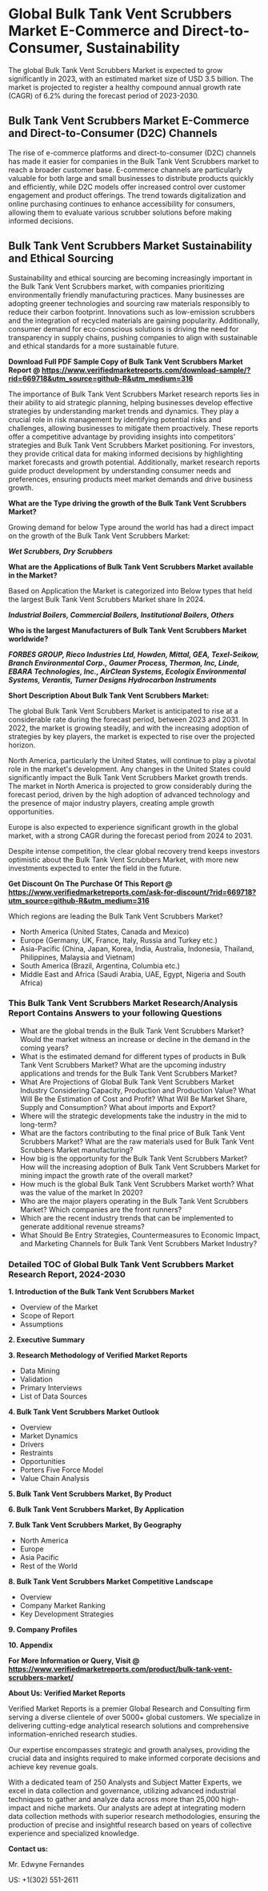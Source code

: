 <h1>Global Bulk Tank Vent Scrubbers Market E-Commerce and Direct-to-Consumer, Sustainability</h1><p class=""><p>The global Bulk Tank Vent Scrubbers Market is expected to grow significantly in 2023, with an estimated market size of USD 3.5 billion. The market is projected to register a healthy compound annual growth rate (CAGR) of 6.2% during the forecast period of 2023-2030.</p><h2>Bulk Tank Vent Scrubbers Market E-Commerce and Direct-to-Consumer (D2C) Channels</h2><p>The rise of e-commerce platforms and direct-to-consumer (D2C) channels has made it easier for companies in the Bulk Tank Vent Scrubbers market to reach a broader customer base. E-commerce channels are particularly valuable for both large and small businesses to distribute products quickly and efficiently, while D2C models offer increased control over customer engagement and product offerings. The trend towards digitalization and online purchasing continues to enhance accessibility for consumers, allowing them to evaluate various scrubber solutions before making informed decisions.</p><h2>Bulk Tank Vent Scrubbers Market Sustainability and Ethical Sourcing</h2><p>Sustainability and ethical sourcing are becoming increasingly important in the Bulk Tank Vent Scrubbers market, with companies prioritizing environmentally friendly manufacturing practices. Many businesses are adopting greener technologies and sourcing raw materials responsibly to reduce their carbon footprint. Innovations such as low-emission scrubbers and the integration of recycled materials are gaining popularity. Additionally, consumer demand for eco-conscious solutions is driving the need for transparency in supply chains, pushing companies to align with sustainable and ethical standards for a more sustainable future.</p></p><p class=""><strong>Download Full PDF Sample Copy of Bulk Tank Vent Scrubbers Market Report @ <a href="https://www.verifiedmarketreports.com/download-sample/?rid=669718&utm_source=github-R&utm_medium=316" target="_blank">https://www.verifiedmarketreports.com/download-sample/?rid=669718&utm_source=github-R&utm_medium=316</a></strong></p><p>The importance of&nbsp;Bulk Tank Vent Scrubbers Market research reports lies in their ability to aid strategic planning, helping businesses develop effective strategies by understanding market trends and dynamics. They play a crucial role in risk management by identifying potential risks and challenges, allowing businesses to mitigate them proactively. These reports offer a competitive advantage by providing insights into competitors' strategies and Bulk Tank Vent Scrubbers Market positioning. For investors, they provide critical data for making informed decisions by highlighting market forecasts and growth potential. Additionally, market research reports guide product development by understanding consumer needs and preferences, ensuring products meet market demands and drive business growth.</p><p><strong>What are the&nbsp;Type driving the growth of the Bulk Tank Vent Scrubbers Market?</strong></p><p id="" class="">Growing demand for below Type around the world has had a direct impact on the growth of the Bulk Tank Vent Scrubbers Market:</p><p class=""><em><strong>Wet Scrubbers, Dry Scrubbers</strong></em></p><p class=""><strong>What are the&nbsp;Applications&nbsp;of Bulk Tank Vent Scrubbers Market available in the Market?</strong></p><p id="" class="">Based on Application the Market is categorized into Below types that held the largest Bulk Tank Vent Scrubbers Market share In 2024.</p><p class=""><em><strong>Industrial Boilers, Commercial Boilers, Institutional Boilers, Others</strong></em></p><p class=""><strong>Who is the largest Manufacturers of Bulk Tank Vent Scrubbers Market worldwide?</strong></p><p><em><strong>FORBES GROUP, Rieco Industries Ltd, Howden, Mittal, GEA, Texel-Seikow, Branch Environmental Corp., Gaumer Process, Thermon, Inc, Linde, EBARA Technologies, Inc., AirClean Systems, Ecologix Environmental Systems, Verantis, Turner Designs Hydrocarbon Instruments</strong></em></p><p id="" class=""><strong>Short Description About Bulk Tank Vent Scrubbers Market:</strong></p><p>The global Bulk Tank Vent Scrubbers Market is anticipated to rise at a considerable rate during the forecast period, between 2023 and 2031. In 2022, the market is growing steadily, and with the increasing adoption of strategies by key players, the market is expected to rise over the projected horizon.</p><p>North America, particularly the United States, will continue to play a pivotal role in the market's development. Any changes in the United States could significantly impact the Bulk Tank Vent Scrubbers Market growth trends. The market in North America is projected to grow considerably during the forecast period, driven by the high adoption of advanced technology and the presence of major industry players, creating ample growth opportunities.</p><p>Europe is also expected to experience significant growth in the global market, with a strong CAGR during the forecast period from 2024 to 2031.</p><p>Despite intense competition, the clear global recovery trend keeps investors optimistic about the Bulk Tank Vent Scrubbers Market, with more new investments expected to enter the field in the future.</p><p id="" class=""><strong>Get Discount On The Purchase Of This Report @ <a href="https://www.verifiedmarketreports.com/ask-for-discount/?rid=669718?utm_source=github-R&utm_medium=316" target="_blank">https://www.verifiedmarketreports.com/ask-for-discount/?rid=669718?utm_source=github-R&utm_medium=316</a></strong></p><p class="">Which regions are leading the Bulk Tank Vent Scrubbers Market?</p><ul><li>North America (United States, Canada and Mexico)</li><li>Europe (Germany, UK, France, Italy, Russia and Turkey etc.)</li><li>Asia-Pacific (China, Japan, Korea, India, Australia, Indonesia, Thailand, Philippines, Malaysia and Vietnam)</li><li>South America (Brazil, Argentina, Columbia etc.)</li><li>Middle East and Africa (Saudi Arabia, UAE, Egypt, Nigeria and South Africa)</li></ul><h3 id="" class="">This Bulk Tank Vent Scrubbers Market Research/Analysis Report Contains Answers to your following Questions</h3><ul><li>What are the global trends in the Bulk Tank Vent Scrubbers Market? Would the market witness an increase or decline in the demand in the coming years?</li><li>What is the estimated demand for different types of products in Bulk Tank Vent Scrubbers Market? What are the upcoming industry applications and trends for the Bulk Tank Vent Scrubbers Market?</li><li>What Are Projections of Global Bulk Tank Vent Scrubbers Market Industry Considering Capacity, Production and Production Value? What Will Be the Estimation of Cost and Profit? What Will Be Market Share, Supply and Consumption? What about imports and Export?</li><li>Where will the strategic developments take the industry in the mid to long-term?</li><li>What are the factors contributing to the final price of Bulk Tank Vent Scrubbers Market? What are the raw materials used for Bulk Tank Vent Scrubbers Market manufacturing?</li><li>How big is the opportunity for the Bulk Tank Vent Scrubbers Market? How will the increasing adoption of Bulk Tank Vent Scrubbers Market for mining impact the growth rate of the overall market?</li><li>How much is the global Bulk Tank Vent Scrubbers Market worth? What was the value of the market In 2020?</li><li>Who are the major players operating in the Bulk Tank Vent Scrubbers Market? Which companies are the front runners?</li><li>Which are the recent industry trends that can be implemented to generate additional revenue streams?</li><li>What Should Be Entry Strategies, Countermeasures to Economic Impact, and Marketing Channels for Bulk Tank Vent Scrubbers Market Industry?</li></ul><h3 id="" class="">Detailed TOC of Global Bulk Tank Vent Scrubbers Market Research Report, 2024-2030</h3><p id="" class=""><strong>1. Introduction of the Bulk Tank Vent Scrubbers Market</strong></p><ul><li>Overview of the Market</li><li>Scope of Report</li><li>Assumptions</li></ul><p id="" class=""><strong>2. Executive Summary</strong></p><p id="" class=""><strong>3. Research Methodology of Verified Market Reports</strong></p><ul><li>Data Mining</li><li>Validation</li><li>Primary Interviews</li><li>List of Data Sources</li></ul><p id="" class=""><strong>4. Bulk Tank Vent Scrubbers Market Outlook</strong></p><ul><li>Overview</li><li>Market Dynamics</li><li>Drivers</li><li>Restraints</li><li>Opportunities</li><li>Porters Five Force Model</li><li>Value Chain Analysis</li></ul><p id="" class=""><strong>5. Bulk Tank Vent Scrubbers Market, By Product</strong></p><p id="" class=""><strong>6. Bulk Tank Vent Scrubbers Market, By Application</strong></p><p id="" class=""><strong>7. Bulk Tank Vent Scrubbers Market, By Geography</strong></p><ul><li>North America</li><li>Europe</li><li>Asia Pacific</li><li>Rest of the World</li></ul><p id="" class=""><strong>8. Bulk Tank Vent Scrubbers Market Competitive Landscape</strong></p><ul><li>Overview</li><li>Company Market Ranking</li><li>Key Development Strategies</li></ul><p id="" class=""><strong>9. Company Profiles</strong></p><p id="" class=""><strong>10. Appendix</strong></p><p id="" class=""><strong>For More Information or Query, Visit @ <a href="https://www.verifiedmarketreports.com/product/bulk-tank-vent-scrubbers-market/" target="_blank">https://www.verifiedmarketreports.com/product/bulk-tank-vent-scrubbers-market/</a></strong></p><p id="" class=""><strong>About Us: Verified Market Reports</strong></p><p id="" class="">Verified Market Reports is a premier Global Research and Consulting firm serving a diverse clientele of over 5000+ global customers. We specialize in delivering cutting-edge analytical research solutions and comprehensive information-enriched research studies.</p><p id="" class="">Our expertise encompasses strategic and growth analyses, providing the crucial data and insights required to make informed corporate decisions and achieve key revenue goals.</p><p id="" class="">With a dedicated team of 250 Analysts and Subject Matter Experts, we excel in data collection and governance, utilizing advanced industrial techniques to gather and analyze data across more than 25,000 high-impact and niche markets. Our analysts are adept at integrating modern data collection methods with superior research methodologies, ensuring the production of precise and insightful research based on years of collective experience and specialized knowledge.</p><p id="" class=""><strong>Contact us:</strong></p><p id="" class="">Mr. Edwyne Fernandes</p><p id="" class="">US: +1(302) 551-2611</p>